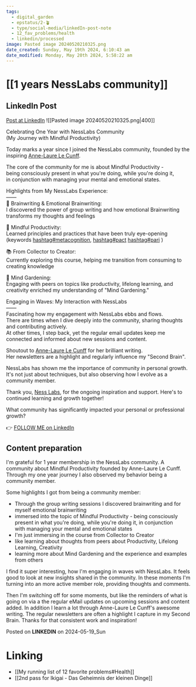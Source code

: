 ```yaml
---
tags:
  - digital_garden
  - epstatus/2-🪴
  - type/social-media/linkedIn-post-note
  - 12_fav_problems/health
  - linkedin/processed
image: Pasted image 20240520210325.png
date_created: Sunday, May 19th 2024, 6:10:43 am
date_modified: Monday, May 20th 2024, 5:58:22 am
---
```

# [[1 years NessLabs community]]
## LinkedIn Post
[Post at LinkedIn](https://www.linkedin.com/posts/sebastiankamilli_metacognition-pact-pari-activity-7197861034563448833-F1SN?utm_source=share&utm_medium=member_desktop)
![[Pasted image 20240520210325.png|400]]

Celebrating One Year with NessLabs Community  
(My Journey with Mindful Productivity)  
  
Today marks a year since I joined the NessLabs community, founded by the inspiring [](https://www.linkedin.com/in/ACoAAAZS4-0Bp9c9yPb6ni-1TIbieOs4XSapDHM)[Anne-Laure Le Cunff](https://www.linkedin.com/in/alecunff/).  
  
The core of the community for me is about Mindful Productivity -  
being consciously present in what you're doing, while you're doing it,  
in conjunction with managing your mental and emotional states.  
  
Highlights from My NessLabs Experience:  
——  
📝 Brainwriting & Emotional Brainwriting:  
I discovered the power of group writing and how emotional Brainwriting transforms my thoughts and feelings  
  
🧘 Mindful Productivity:  
Learned principles and practices that have been truly eye-opening (keywords [hashtag#metacognition](https://www.linkedin.com/feed/hashtag/?keywords=metacognition&highlightedUpdateUrns=urn%3Ali%3Aactivity%3A7197861034563448833), [hashtag#pact](https://www.linkedin.com/feed/hashtag/?keywords=pact&highlightedUpdateUrns=urn%3Ali%3Aactivity%3A7197861034563448833) [hashtag#pari](https://www.linkedin.com/feed/hashtag/?keywords=pari&highlightedUpdateUrns=urn%3Ali%3Aactivity%3A7197861034563448833) )  
  
📚 From Collector to Creator:  
Currently exploring this course, helping me transition from consuming to creating knowledge  
  
🌱 Mind Gardening:  
Engaging with peers on topics like productivity, lifelong learning, and creativity enriched my understanding of "Mind Gardening."  
  
  
Engaging in Waves: My Interaction with NessLabs  
——  
Fascinating how my engagement with NessLabs ebbs and flows.  
There are times when I dive deeply into the community, sharing thoughts and contributing actively.  
At other times, I step back, yet the regular email updates keep me connected and informed about new sessions and content.  
  
Shoutout to [](https://www.linkedin.com/in/ACoAAAZS4-0Bp9c9yPb6ni-1TIbieOs4XSapDHM)[Anne-Laure Le Cunff](https://www.linkedin.com/in/alecunff/) for her brilliant writing.  
Her newsletters are a highlight and regularly influence my "Second Brain".  
  
NessLabs has shown me the importance of community in personal growth. It's not just about techniques, but also observing how I evolve as a community member.  
  
Thank you, [Ness Labs](https://www.linkedin.com/company/nesslabs/), for the ongoing inspiration and support. Here's to continued learning and growth together!  
  
What community has significantly impacted your personal or professional growth?

👉 [FOLLOW ME on LinkedIn](https://www.linkedin.com/comm/mynetwork/discovery-see-all?usecase=PEOPLE_FOLLOWS&followMember=sebastiankamilli)

## Content preparation

I'm grateful for 1 year membership in the NessLabs community. A community about Mindful Productivity founded by Anne-Laure Le Cunff. Through my one year journey I also observed my behavior being a community member. 

Some highlights I got from being a community member:
+ Through the group writing sessions I discovered brainwriting and for myself emotional brainwriting
+ immersed into the topic of Mindful Productivity - being consciously present in what you're doing, while you're doing it, in conjunction with managing your mental and emotional states
+ I'm just immersing in the course from Collector to Creator
+ like learning about thoughts from peers about Productivity, Lifelong Learning, Creativity
+ learning more about Mind Gardening and the experience and examples from others

I find it super interesting, how I'm engaging in waves with NessLabs. It feels good to look at new insights shared in the community. In these moments I'm turning into an more active member role, providing thoughts and comments. 

Then I'm switching off for some moments, but like the reminders of what is going on via a the regular eMail updates on upcoming sessions and content added. In addition I learn a lot through Anne-Laure Le Cunff's awesome writing. The regular newsletters are often a highlight I capture in my Second Brain. Thanks for that consistent work and inspiration!

Posted on **LINKEDIN** on 2024-05-19_Sun
# Linking
+ [[My running list of 12 favorite problems#Health]]
+ [[2nd pass for Ikigai - Das Geheimnis der kleinen Dinge]]